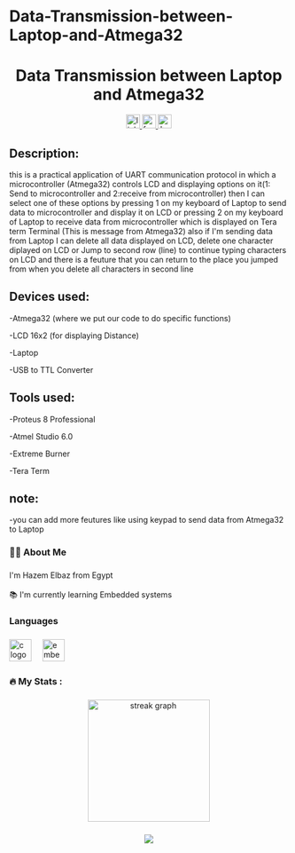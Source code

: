 # Data-Transmission-between-Laptop-and-Atmega32


<h1 align="center">Data Transmission between Laptop and Atmega32
</h1>

<div align="center">
  <a href="https://www.linkedin.com/in/hazem-elbaz-13b204201/" target="_blank">
    <img src="https://img.shields.io/static/v1?message=LinkedIn&logo=linkedin&label=&color=0077B5&logoColor=white&labelColor=&style=for-the-badge" height="25" alt="linkedin logo"  />
  </a>
  <a href="https://www.facebook.com/profile.php?id=100002834749862" target="_blank">
    <img src="https://img.shields.io/static/v1?message=Facebook&logo=facebook&label=&color=1877F2&logoColor=white&labelColor=&style=for-the-badge" height="25" alt="facebook logo"  />
  </a>
  <a href="https://www.hackerrank.com/profile/hazem1750" target="_blank">
    <img src="https://img.shields.io/static/v1?message=HackerRank&logo=hackerrank&label=&color=2EC866&logoColor=white&labelColor=&style=for-the-badge" height="25" alt="hackerrank logo"  />
  </a>
</div>

###

<h2 align="left">
Description:
</h2>

this is a practical application of UART communication protocol in which a microcontroller (Atmega32) controls LCD and displaying options on it(1: Send to microcontroller and 2:receive from microcontroller) then I can select one of these options by pressing 1 on my keyboard of Laptop to send data to microcontroller and display it on LCD or pressing 2 on my keyboard of Laptop to receive data from microcontroller which is displayed on Tera term Terminal (This is message from Atmega32) also if I'm sending data from Laptop I can delete all data displayed on LCD, delete one character diplayed on LCD or Jump to second row (line) to continue typing characters on LCD and there is a feuture that you can return to the place you jumped from when you delete all characters in second line

###

<h2 align="left">
Devices used:
</h2>

-Atmega32 (where we put our code to do specific functions)

-LCD 16x2 (for displaying Distance)

-Laptop

-USB to TTL Converter

<h2 align="left">
Tools used:
</h2>

-Proteus 8 Professional

-Atmel Studio 6.0

-Extreme Burner

-Tera Term

<h2 align="left">
note:
</h2>

-you can add more feutures like using keypad to send data  from Atmega32 to Laptop

<h3 align="left">👩‍💻  About Me</h3>

###

<p align="left">I'm Hazem Elbaz from Egypt<br><br>📚 I'm currently learning Embedded systems</p>

###

<h3 align="left">Languages</h3>

###

<div align="left">
  <img src="https://skillicons.dev/icons?i=c" height="40" alt="c logo"  />
  <img width="12" />
  <img src="https://cdn.jsdelivr.net/gh/devicons/devicon/icons/embeddedc/embeddedc-original.svg" height="40" alt="embeddedc logo"  />
</div>

###

<h3 align="left">🔥   My Stats :</h3>

###

<div align="center">
  <img src="https://streak-stats.demolab.com?user=HazemRagabElsayed&locale=en&mode=daily&theme=dark&hide_border=false&border_radius=5&order=3" height="220" alt="streak graph"  />
</div>

###

<div align="center">
  <img src="https://profile-counter.glitch.me/HazemRagabElsayed/count.svg?"  />
</div>

###
